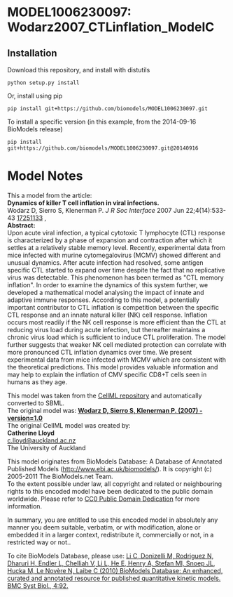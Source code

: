 # MODEL1006230097: Wodarz2007_CTLinflation_ModelC

## Installation

Download this repository, and install with distutils

`python setup.py install`

Or, install using pip

`pip install git+https://github.com/biomodels/MODEL1006230097.git`

To install a specific version (in this example, from the 2014-09-16 BioModels release)

`pip install git+https://github.com/biomodels/MODEL1006230097.git@20140916`


# Model Notes


This a model from the article:  
**Dynamics of killer T cell inflation in viral infections.**   
Wodarz D, Sierro S, Klenerman P. _J R Soc Interface_ 2007 Jun 22;4(14):533-43
[17251133](http://www.ncbi.nlm.nih.gov/pubmed/17251133) ,  
**Abstract:**   
Upon acute viral infection, a typical cytotoxic T lymphocyte (CTL) response is
characterized by a phase of expansion and contraction after which it settles
at a relatively stable memory level. Recently, experimental data from mice
infected with murine cytomegalovirus (MCMV) showed different and unusual
dynamics. After acute infection had resolved, some antigen specific CTL
started to expand over time despite the fact that no replicative virus was
detectable. This phenomenon has been termed as "CTL memory inflation". In
order to examine the dynamics of this system further, we developed a
mathematical model analysing the impact of innate and adaptive immune
responses. According to this model, a potentially important contributor to CTL
inflation is competition between the specific CTL response and an innate
natural killer (NK) cell response. Inflation occurs most readily if the NK
cell response is more efficient than the CTL at reducing virus load during
acute infection, but thereafter maintains a chronic virus load which is
sufficient to induce CTL proliferation. The model further suggests that weaker
NK cell mediated protection can correlate with more pronounced CTL inflation
dynamics over time. We present experimental data from mice infected with MCMV
which are consistent with the theoretical predictions. This model provides
valuable information and may help to explain the inflation of CMV specific
CD8+T cells seen in humans as they age.

This model was taken from the [CellML
repository](http://www.cellml.org/models) and automatically converted to SBML.  
The original model was: [ **Wodarz D, Sierro S, Klenerman P. (2007) -
version=1.0**
](http://models.cellml.org/exposure/61368ae57b0bdf4cfbcc0701fd3a35c2)  
The original CellML model was created by:  
**Catherine Lloyd**   
c.lloyd@auckland.ac.nz  
The University of Auckland  

This model originates from BioModels Database: A Database of Annotated
Published Models (http://www.ebi.ac.uk/biomodels/). It is copyright (c)
2005-2011 The BioModels.net Team.  
To the extent possible under law, all copyright and related or neighbouring
rights to this encoded model have been dedicated to the public domain
worldwide. Please refer to [CC0 Public Domain
Dedication](http://creativecommons.org/publicdomain/zero/1.0/) for more
information.

In summary, you are entitled to use this encoded model in absolutely any
manner you deem suitable, verbatim, or with modification, alone or embedded it
in a larger context, redistribute it, commercially or not, in a restricted way
or not..  
  
To cite BioModels Database, please use: [Li C, Donizelli M, Rodriguez N,
Dharuri H, Endler L, Chelliah V, Li L, He E, Henry A, Stefan MI, Snoep JL,
Hucka M, Le Novère N, Laibe C (2010) BioModels Database: An enhanced, curated
and annotated resource for published quantitative kinetic models. BMC Syst
Biol., 4:92.](http://www.ncbi.nlm.nih.gov/pubmed/20587024)


